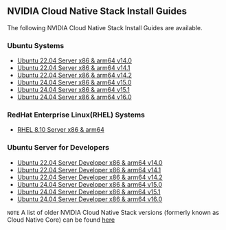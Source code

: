 ## NVIDIA Cloud Native Stack Install Guides

The following NVIDIA Cloud Native Stack Install Guides are available.
### Ubuntu Systems
- [Ubuntu 22.04 Server x86 & arm64 v14.0](https://github.com/NVIDIA/cloud-native-stack/blob/master/install-guides/Ubuntu-22-04_Server_x86-arm64_v14.0.md)
- [Ubuntu 22.04 Server x86 & arm64 v14.1](https://github.com/NVIDIA/cloud-native-stack/blob/master/install-guides/Ubuntu-22-04_Server_x86-arm64_v14.1.md)
- [Ubuntu 22.04 Server x86 & arm64 v14.2](https://github.com/NVIDIA/cloud-native-stack/blob/master/install-guides/Ubuntu-22-04_Server_x86-arm64_v14.2.md)
- [Ubuntu 24.04 Server x86 & arm64 v15.0](https://github.com/NVIDIA/cloud-native-stack/blob/master/install-guides/Ubuntu-24-04_Server_x86-arm64_v15.0.md)
- [Ubuntu 24.04 Server x86 & arm64 v15.1](https://github.com/NVIDIA/cloud-native-stack/blob/master/install-guides/Ubuntu-24-04_Server_x86-arm64_v15.1.md)
- [Ubuntu 24.04 Server x86 & arm64 v16.0](https://github.com/NVIDIA/cloud-native-stack/blob/master/install-guides/Ubuntu-24-04_Server_x86-arm64_v16.0.md)

### RedHat Enterprise Linux(RHEL) Systems
-  [RHEL 8.10 Server x86 & arm64](https://github.com/NVIDIA/cloud-native-stack/blob/master/install-guides/RHEL-8-10_Server_x86-arm64.md)

### Ubuntu Server for Developers
- [Ubuntu 22.04 Server Developer x86 & arm64 v14.0](https://github.com/NVIDIA/cloud-native-stack/blob/master/install-guides/Ubuntu-22-04_Server_Developer_x86-arm64_v14.0.md)
- [Ubuntu 22.04 Server Developer x86 & arm64 v14.1](https://github.com/NVIDIA/cloud-native-stack/blob/master/install-guides/Ubuntu-22-04_Server_Developer_x86-arm64_v14.1.md)
- [Ubuntu 22.04 Server Developer x86 & arm64 v14.2](https://github.com/NVIDIA/cloud-native-stack/blob/master/install-guides/Ubuntu-22-04_Server_Developer_x86-arm64_v14.2.md)
- [Ubuntu 24.04 Server Developer x86 & arm64 v15.0](https://github.com/NVIDIA/cloud-native-stack/blob/master/install-guides/Ubuntu-24-04_Server_Developer_x86-arm64_v15.0.md)
- [Ubuntu 24.04 Server Developer x86 & arm64 v15.1](https://github.com/NVIDIA/cloud-native-stack/blob/master/install-guides/Ubuntu-24-04_Server_Developer_x86-arm64_v15.1.md)
- [Ubuntu 24.04 Server Developer x86 & arm64 v16.0](https://github.com/NVIDIA/cloud-native-stack/blob/master/install-guides/Ubuntu-24-04_Server_Developer_x86-arm64_v16.0.md)

`NOTE`
A list of older NVIDIA Cloud Native Stack versions (formerly known as Cloud Native Core) can be found [here](https://github.com/NVIDIA/cloud-native-stack/blob/master/install-guides/older_versions/readme.md)
